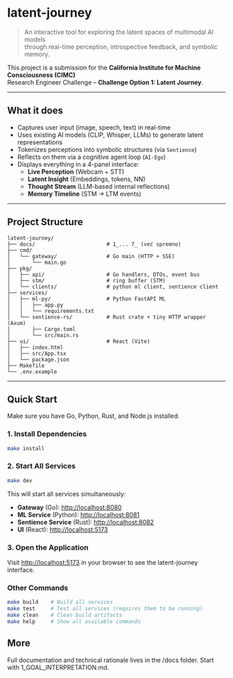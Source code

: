 # latent-journey

> An interactive tool for exploring the latent spaces of multimodal AI models  
> through real-time perception, introspective feedback, and symbolic memory.

This project is a submission for the **California Institute for Machine Consciousness (CIMC)**  
Research Engineer Challenge – **Challenge Option 1: Latent Journey**.

---

## What it does

- Captures user input (image, speech, text) in real-time
- Uses existing AI models (CLIP, Whisper, LLMs) to generate latent representations
- Tokenizes perceptions into symbolic structures (via `Sentience`)
- Reflects on them via a cognitive agent loop (`AI-Ego`)
- Displays everything in a 4-panel interface:
  - **Live Perception** (Webcam + STT)
  - **Latent Insight** (Embeddings, tokens, NN)
  - **Thought Stream** (LLM-based internal reflections)
  - **Memory Timeline** (STM → LTM events)

---

## Project Structure

```text
latent-journey/
├── docs/                       # 1_... 7_ (već spremno)
├── cmd/
│   └── gateway/                # Go main (HTTP + SSE)
│       └── main.go
├── pkg/
│   ├── api/                    # Go handlers, DTOs, event bus
│   ├── stm/                    # ring buffer (STM)
│   └── clients/                # python ml client, sentience client
├── services/
│   ├── ml-py/                  # Python FastAPI ML
│   │   ├── app.py
│   │   └── requirements.txt
│   └── sentience-rs/           # Rust crate + tiny HTTP wrapper (Axum)
│       ├── Cargo.toml
│       └── src/main.rs
├── ui/                         # React (Vite)
│   ├── index.html
│   ├── src/App.tsx
│   └── package.json
├── Makefile
└── .env.example
```

---

## Quick Start

Make sure you have Go, Python, Rust, and Node.js installed.

### 1. Install Dependencies

```bash
make install
```

### 2. Start All Services

```bash
make dev
```

This will start all services simultaneously:

- **Gateway** (Go): <http://localhost:8080>
- **ML Service** (Python): <http://localhost:8081>  
- **Sentience Service** (Rust): <http://localhost:8082>
- **UI** (React): <http://localhost:5173>

### 3. Open the Application

Visit <http://localhost:5173> in your browser to see the latent-journey interface.

### Other Commands

```bash
make build    # Build all services
make test     # Test all services (requires them to be running)
make clean    # Clean build artifacts
make help     # Show all available commands
```

## More

Full documentation and technical rationale lives in the /docs folder.
Start with 1_GOAL_INTERPRETATION.md.
